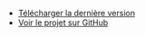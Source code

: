 * [Télécharger la dernière version](https://github.com/libeo/vtt/archive/master.zip)
* [Voir le projet sur GitHub](https://github.com/libeo/vtt)
